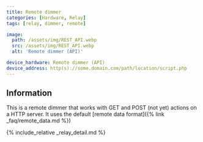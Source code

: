 ```yaml
---
title: Remote dimmer
categories: [Hardware, Relay]
tags: [relay, dimmer, remote]

image:
  path: /assets/img/REST_API.webp
  src: /assets/img/REST_API.webp
  alt: 'Remote dimmer (API)'

device_hardware: Remote dimmer (API)
device_address: http(s)://some.domain.com/path/location/script.php
---
```


## Information

This is a remote dimmer that works with GET and POST (not yet) actions on a HTTP server. It uses the default [remote data format]({% link _faq/remote_data.md %})

{% include_relative _relay_detail.md %}
